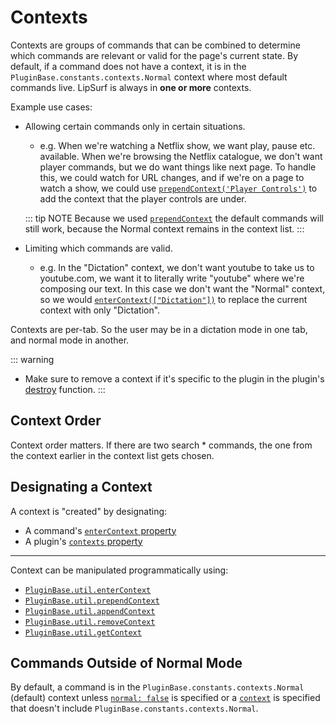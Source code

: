# Contexts

Contexts are groups of commands that can be combined to determine which commands are relevant or valid for the page's current state. By default, if a command does not have a context, it is in the `PluginBase.constants.contexts.Normal` context where most default commands live. LipSurf is always in <b>one or more</b> contexts. 

Example use cases:
 * Allowing certain commands only in certain situations.
    * e.g. When we're watching a Netflix show, we want <span class="voice-cmd">play</span>, <span class="voice-cmd">pause</span> etc. available. When we're browsing the Netflix catalogue, we don't want player commands, but we do want things like <span class="voice-cmd">next page</span>. To handle this, we could watch for URL changes, and if we're on a page to watch a show, we could use [`prependContext('Player Controls')`](/api-reference/pluginbase-util.md#prependContext) to add the context that the player controls are under. 
    
    ::: tip NOTE
    Because we used [`prependContext`](/api-reference/pluginbase-util.md#prependContext) the default commands will still work, because the Normal context remains in the context list. 
    :::

 * Limiting which commands are valid.
    * e.g. In the "Dictation" context, we don't want <span class="voice-cmd">youtube</span> to take us to youtube.com, we want it to literally write "youtube" where we're composing our text. In this case we don't want the "Normal" context, so we would [`enterContext(["Dictation"])`](/api-reference/pluginbase-util.md#enterContext) to replace the current context with only "Dictation".


Contexts are per-tab. So the user may be in a dictation mode in one tab, and normal mode in another. 

::: warning 
* Make sure to remove a context if it's specific to the plugin in the plugin's [destroy](/api-reference/plugin.md#destroy) function.
:::

## Context Order
Context order matters. If there are two <span class="voice-cmd">search *</span> commands, the one from the context earlier in the context list gets chosen. 

## Designating a Context
A context is "created" by designating:
- A command's [`enterContext` property](/api-reference/command.md#entercontext)
- A plugin's [`contexts` property](api-reference/plugin.md#contexts)

---------------------

Context can be manipulated programmatically using:
* [`PluginBase.util.enterContext`](api-reference/pluginbase-util.md#entercontext) 
* [`PluginBase.util.prependContext`](api-reference/pluginbase-util.md#prependContext)
* [`PluginBase.util.appendContext`](api-reference/pluginbase-util.md#appendContext)
* [`PluginBase.util.removeContext`](api-reference/pluginbase-util.md#removecontext)
* [`PluginBase.util.getContext`](api-reference/pluginbase-util.md#getcontext)

## Commands Outside of Normal Mode

By default, a command is in the `PluginBase.constants.contexts.Normal` (default) context unless [`normal: false`](api-reference/command.md#normal) is specified or a [`context`](api-reference/command.md#context) is specified that doesn't include `PluginBase.constants.contexts.Normal`.